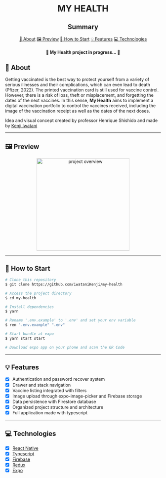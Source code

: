 <h1 align="center">MY HEALTH</h1>

<h2 align="center">Summary</h2>

<p align="center">
    <a href="#about">📙 About</a>
    <a href="#preview">🖼️ Preview</a>
    <a href="#start">📖 How to Start</a>
    <a href="#features">💡 Features</a>
    <a href="#technologies">💻 Technologies</a>
</p>

<h4 align="center">
   🚧 My Health project in progress... 🚧
</h4>

<h2 id="about">📙 About</H2>

<p>Getting vaccinated is the best way to protect yourself from a variety of serious illnesses and their complications, which can even lead to death (Pfizer, 2022). The printed vaccination card is still used for vaccine control. However, there is a risk of loss, theft or misplacement, and forgetting the dates of the next vaccines.
In this sense, <strong>My Health</strong> aims to implement a digital vaccination portfolio to control the vaccines received, including the image of the vaccination receipt as well as the dates of the next doses.</p>
<p>Idea and visual concept created by professor Henrique Shishido and made by <a href="https://www.linkedin.com/in/kleverson-kenji-iwatani/">Kenji Iwatani</a></p>

---

<H2 id="preview">🖼️ Preview</H2>

<section align="center">
    <img alt="project overview" src="./assets/preview.gif" width="300"/>
</section>

---

<H2 id="start">📖 How to Start</H2>

```bash
# Clone this repository
$ git clone https://github.com/iwataniKenji/my-health

# Access the project directory
$ cd my-health

# Install dependencies
$ yarn

# Rename '.env.example' to '.env' and set your env variable
$ ren ".env.example" ".env"

# Start bundle at expo
$ yarn start start

# Download expo app on your phone and scan the QR Code
```

---

<H2 id="features">💡 Features</H2>

- [x] Authentication and password recover system
- [x] Drawer and stack navigation
- [x] Vaccine listing integrated with filters
- [x] Image upload through expo-image-picker and Firebase storage
- [x] Data persistence with Firestore database
- [x] Organized project structure and architecture
- [x] Full application made with typescript

---

<H2 id="technologies">💻 Technologies</H2>

- [x] <a href="https://reactnative.dev/">React Native</a>
- [x] <a href="https://www.typescriptlang.org/">Typescript</a>
- [x] <a href="https://firebase.google.com/">Firebase</a>
- [x] <a href="https://redux.js.org/">Redux</a>
- [x] <a href="https://expo.dev/">Expo</a>
